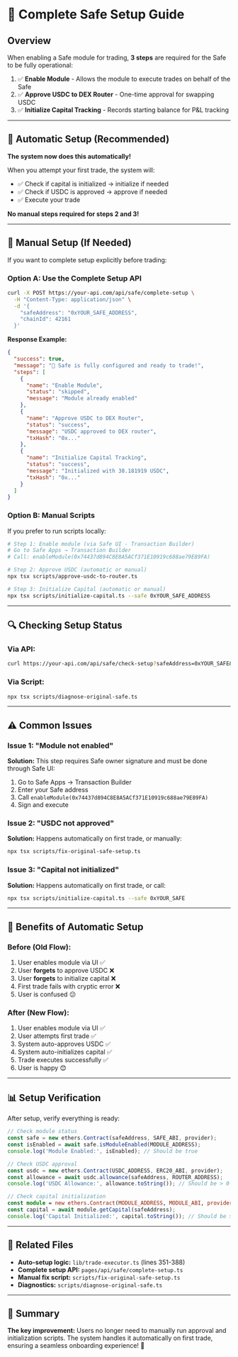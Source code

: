 # 🎯 Complete Safe Setup Guide

## Overview

When enabling a Safe module for trading, **3 steps** are required for the Safe to be fully operational:

1. ✅ **Enable Module** - Allows the module to execute trades on behalf of the Safe
2. ✅ **Approve USDC to DEX Router** - One-time approval for swapping USDC
3. ✅ **Initialize Capital Tracking** - Records starting balance for P&L tracking

---

## 🚀 Automatic Setup (Recommended)

**The system now does this automatically!**

When you attempt your first trade, the system will:
- ✅ Check if capital is initialized → initialize if needed
- ✅ Check if USDC is approved → approve if needed
- ✅ Execute your trade

**No manual steps required for steps 2 and 3!**

---

## 🔧 Manual Setup (If Needed)

If you want to complete setup explicitly before trading:

### Option A: Use the Complete Setup API

```bash
curl -X POST https://your-api.com/api/safe/complete-setup \
  -H "Content-Type: application/json" \
  -d '{
    "safeAddress": "0xYOUR_SAFE_ADDRESS",
    "chainId": 42161
  }'
```

**Response Example:**
```json
{
  "success": true,
  "message": "🎉 Safe is fully configured and ready to trade!",
  "steps": [
    {
      "name": "Enable Module",
      "status": "skipped",
      "message": "Module already enabled"
    },
    {
      "name": "Approve USDC to DEX Router",
      "status": "success",
      "message": "USDC approved to DEX router",
      "txHash": "0x..."
    },
    {
      "name": "Initialize Capital Tracking",
      "status": "success",
      "message": "Initialized with 38.181919 USDC",
      "txHash": "0x..."
    }
  ]
}
```

### Option B: Manual Scripts

If you prefer to run scripts locally:

```bash
# Step 1: Enable module (via Safe UI - Transaction Builder)
# Go to Safe Apps → Transaction Builder
# Call: enableModule(0x74437d894C8E8A5ACf371E10919c688ae79E89FA)

# Step 2: Approve USDC (automatic or manual)
npx tsx scripts/approve-usdc-to-router.ts

# Step 3: Initialize Capital (automatic or manual)
npx tsx scripts/initialize-capital.ts --safe 0xYOUR_SAFE_ADDRESS
```

---

## 🔍 Checking Setup Status

### Via API:
```bash
curl https://your-api.com/api/safe/check-setup?safeAddress=0xYOUR_SAFE&chainId=42161
```

### Via Script:
```bash
npx tsx scripts/diagnose-original-safe.ts
```

---

## ⚠️ Common Issues

### Issue 1: "Module not enabled"
**Solution:** This step requires Safe owner signature and must be done through Safe UI:
1. Go to Safe Apps → Transaction Builder
2. Enter your Safe address
3. Call `enableModule(0x74437d894C8E8A5ACf371E10919c688ae79E89FA)`
4. Sign and execute

### Issue 2: "USDC not approved"
**Solution:** Happens automatically on first trade, or manually:
```bash
npx tsx scripts/fix-original-safe-setup.ts
```

### Issue 3: "Capital not initialized"
**Solution:** Happens automatically on first trade, or call:
```bash
npx tsx scripts/initialize-capital.ts --safe 0xYOUR_SAFE
```

---

## 🎉 Benefits of Automatic Setup

### Before (Old Flow):
1. User enables module via UI ✅
2. User **forgets** to approve USDC ❌
3. User **forgets** to initialize capital ❌
4. First trade fails with cryptic error ❌
5. User is confused 😕

### After (New Flow):
1. User enables module via UI ✅
2. User attempts first trade ✅
3. System auto-approves USDC ✅
4. System auto-initializes capital ✅
5. Trade executes successfully ✅
6. User is happy 😊

---

## 📊 Setup Verification

After setup, verify everything is ready:

```typescript
// Check module status
const safe = new ethers.Contract(safeAddress, SAFE_ABI, provider);
const isEnabled = await safe.isModuleEnabled(MODULE_ADDRESS);
console.log('Module Enabled:', isEnabled); // Should be true

// Check USDC approval
const usdc = new ethers.Contract(USDC_ADDRESS, ERC20_ABI, provider);
const allowance = await usdc.allowance(safeAddress, ROUTER_ADDRESS);
console.log('USDC Allowance:', allowance.toString()); // Should be > 0

// Check capital initialization
const module = new ethers.Contract(MODULE_ADDRESS, MODULE_ABI, provider);
const capital = await module.getCapital(safeAddress);
console.log('Capital Initialized:', capital.toString()); // Should be > 0
```

---

## 🔗 Related Files

- **Auto-setup logic:** `lib/trade-executor.ts` (lines 351-388)
- **Complete setup API:** `pages/api/safe/complete-setup.ts`
- **Manual fix script:** `scripts/fix-original-safe-setup.ts`
- **Diagnostics:** `scripts/diagnose-original-safe.ts`

---

## 📝 Summary

**The key improvement:** Users no longer need to manually run approval and initialization scripts. The system handles it automatically on first trade, ensuring a seamless onboarding experience! 🎉

